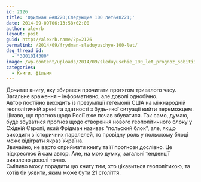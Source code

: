 ```yaml
---
id: 2126
title: 'Фридман &#8220;Следующие 100 лет&#8221;'
date: 2014-09-09T06:13:58+02:00
author: alexrb
layout: post
guid: http://alexrb.name/?p=2126
permalink: /2014/09/frydman-sleduyuschye-100-let/
dsq_thread_id:
  - "3001014380"
image: /wp-content/uploads/2014/09/sleduyuschie_100_let_prognoz_sobitii.jpg
categories:
  - Книги, фільми
---
```

Дочитав книгу, яку збирався прочитати протягом тривалого часу. Загальне враження &#8211; інформативно, але доволі однобічно.  
Автор постійно виходить із презумпції гегемонії США на міжнародній геополітичній арені та здатності з будь-якої ситуації вийти переможцем.  
Цікаво, що прогноз щодо Росії вже почав збуватися. Так само, думаю, буде збуватися прогноз щодо створення нового геополітичного блоку у Східній Європі, який Фрідман називає &#8220;польский блок&#8221;, але, якщо виходити з історичних паралелей, то провідну роль у польскому блоці може відіграти якраз Україна.  
Звичайно, не варто сприймати книгу та її прогнози дослівно. Це підкреслює й сам автор. Але, на мою думку, загальні тенденції виявлено доволі точно.  
Сміливо можу порадити цю книгу тим, хто цікавиться геополітикою, та хотів би уявити, яким може бути 21 століття.